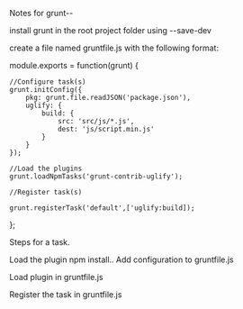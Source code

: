Notes for grunt--

install grunt in the root project folder using --save-dev

create a file named gruntfile.js with the following format:

module.exports = function(grunt) {

    //Configure task(s)
    grunt.initConfig({
        pkg: grunt.file.readJSON('package.json'),
        uglify: {
            build: {
                src: 'src/js/*.js',
                dest: 'js/script.min.js'
            }
        }
    });

    //Load the plugins
    grunt.loadNpmTasks('grunt-contrib-uglify');

    //Register task(s)

    grunt.registerTask('default',['uglify:build]);

};

Steps for a task.

Load the plugin 
    npm install..
Add configuration to gruntfile.js

Load plugin in gruntfile.js

Register the task in gruntfile.js